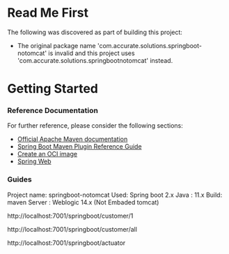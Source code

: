 # Read Me First
The following was discovered as part of building this project:

* The original package name 'com.accurate.solutions.springboot-notomcat' is invalid and this project uses 'com.accurate.solutions.springbootnotomcat' instead.

# Getting Started

### Reference Documentation
For further reference, please consider the following sections:

* [Official Apache Maven documentation](https://maven.apache.org/guides/index.html)
* [Spring Boot Maven Plugin Reference Guide](https://docs.spring.io/spring-boot/docs/2.3.0.RELEASE/maven-plugin/reference/html/)
* [Create an OCI image](https://docs.spring.io/spring-boot/docs/2.3.0.RELEASE/maven-plugin/reference/html/#build-image)
* [Spring Web](https://docs.spring.io/spring-boot/docs/2.3.0.RELEASE/reference/htmlsingle/#boot-features-developing-web-applications)

### Guides

Project name: springboot-notomcat
Used: Spring boot 2.x
Java : 11.x
Build: maven
Server : Weblogic 14.x (Not Embaded tomcat)

http://localhost:7001/springboot/customer/1


http://localhost:7001/springboot/customer/all


http://localhost:7001/springboot/actuator



